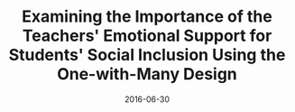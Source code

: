 ---
title: "Examining the Importance of the Teachers' Emotional Support for Students' Social Inclusion Using the One-with-Many Design"
collection: publications
permalink: /publication/2016-cetincelik-frontiers
date: 2016-06-30
venue: 'Frontiers in Psychology'
link: 'https://www.frontiersin.org/journals/psychology/articles/10.3389/fpsyg.2016.01014/full'
citation: "Hogekamp, Z., Blomster, J. B., Bursalioglu, A., Calin, M. C., Çetinçelik, M., Haastrup, L., & Van den Berg, Y. H. M. (2016). Examining the Importance of the Teachers' Emotional Support for Students' Social Inclusion Using the One-with-Many Design. Frontiers in Psychology, 7: 1014. doi:10.3389/fpsyg.2016.01014."
---